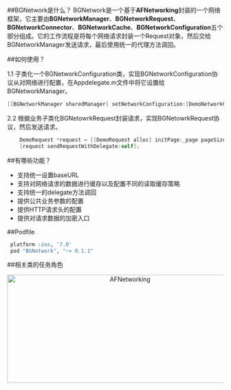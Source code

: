 ##BGNetwork是什么？
BGNetwork是一个基于**AFNetworking**封装的一个网络框架，它主要由**BGNetworkManager**、**BGNetworkRequest**、**BGNetworkConnector**、**BGNetworkCache**、**BGNetworkConfiguration**五个部分组成。它的工作流程是将每个网络请求封装一个Request对象，然后交给BGNetworkManager发送请求，最后使用统一的代理方法调回。


##如何使用？

1.1 子类化一个BGNetworkConfiguration类，实现BGNetworkConfiguration协议从对网络进行配置，在Appdelegate.m文件中将它设置给BGNetworkManager。   
```objective-c
[[BGNetworkManager sharedManager] setNetworkConfiguration:[DemoNetworkConfiguration configuration]];
```

2.2 根据业务子类化BGNetowrkRequest封装请求，实现BGNetowrkRequest协议，然后发送请求。   
```objective-c
    DemoRequest *request = [[DemoRequest alloc] initPage:_page pageSize:_pageSize];
    [request sendRequestWithDelegate:self];
```

##有哪些功能？
* 支持统一设置baseURL
* 支持对网络请求的数据进行缓存以及配置不同的读取缓存策略
* 支持统一的delegate方法调回
* 提供公共业务参数的配置
* 提供HTTP请求头的配置
* 提供对请求数据的加密入口

##Podfile
```ruby
 platform :ios, '7.0'
 pod "BGNetwork", "~> 0.1.1"
 ```


##相关类的任务角色
<p align="center" >
  <img src="https://raw.githubusercontent.com/chunguiLiu/BGNetwork/master/assets/architecture.png" alt="AFNetworking" title="AFNetworking" height=251 width = 556>
</p>
